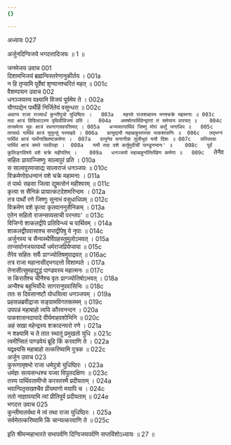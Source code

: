 ```yaml
---
{}

---
```



अध्यायः 027

अर्जुनदिग्विजये भगदत्तादिजयः ॥ 1 ॥
	
जनमेजय उवाच 	001  
दिशामभिजयं ब्रह्मन्विस्तरेणानुकीर्तय ।	001a  
न हि तृप्यामि पूर्वेषां शृण्वानश्चरितं महत् ॥	001c  
वैशम्पायन उवाच 	002  
धनञ्जयस्य वक्ष्यामि विजयं पूर्वमेव ते ।	002a  
यौगपद्येन पार्थैर्हि निर्जितेयं वसुन्धरा ॥	002c  
`अवाप्य राजा राज्यार्धं कुन्तीपुत्रो युधिष्ठिरः ।	003a  
महत्त्वे राजशब्दस्य मनश्चक्रे महामनाः ॥	003c  
तदा क्षात्रं विदित्वाऽस्य पृथिवीविजयं प्रति ।	004a  
अमर्षात्पार्थिवेन्द्राणां तं समेयाय वारयत् ॥	004c  
तत्समेत्य भुवः क्षात्रं रथनागाश्वपत्तिमत् ।	005a  
अभ्ययात्पार्थिवं जिष्णुं मोघं कर्तुं जनाधिप ॥	005c  
तत्पार्थः पार्थिवं क्षात्रं युयुत्सुं परमाहवे ।	006a  
प्रत्युद्ययौ महाबाहुस्तरसा पाकशासनिः ॥	006c  
तद्भग्नं पार्थिवं क्षात्रं पार्थेनाक्लिष्टकर्मणा ।	007a  
वायुनेव घनानीकं तूलीभूतं ययौ दिशः ॥	007c  
तज्जित्वा पार्थिवं क्षात्रं समरे परवीरहा ।	008a  
ययौ तदा वशे कर्तुमुदीचीं पाण्डुनन्दनः' ॥	008c  
पूर्वं कुलिङ्गविषये वशे चक्रे महीपतिम् ।	009a  
धनञ्जयो महाबाहुर्नातितीव्रेण कर्मणा ॥	009c  
`तेनैव सहितः प्रायाज्जिष्णुः साल्वपुरं प्रति ।	010a  
स साल्वपुरमासाद्य साल्वराजं धनञ्जयः ॥	010c  
विक्रमेणोग्रधन्वानं वशे चक्रे महामनाः ।	011a  
तं पार्थः सहसा जित्वा द्युमत्सेनं महीश्वरम् ॥	011c  
कृत्वा स सैनिकं प्रायात्कटदेशमरिन्दमः ।	012a  
तत्र पार्थो रणे जिष्णुः सुनाभं वसुधाधिपम् ॥	012c  
विक्रमेण वशे कृत्वा कृतवाननुसैनिकम् ।	013a  
एतेन सहितो राजन्सव्यसाची परन्तपः' ॥	013c  
विजिग्ये शाकलद्वीपे प्रतिविन्ध्यं च पार्थिवम् ।	014a  
शाकलद्वीपवासाश्च सप्तद्वीपेषु ये नृपाः ॥	014c  
अर्जुनस्य च सैन्यस्थैर्विग्रहस्तुमुलोऽभवत् ।	015a  
तान्सर्वानजयत्पार्थो धर्मराजप्रियेप्सया ॥	015c  
तैरेव सहितः सर्वैः प्राग्ज्योतिषमुपाद्रवत् ॥	016ac  
तत्र राजा महानासीद्भगदत्तो विशाम्पते ।	017a  
तेनासीत्सुमहद्युद्धं पाण्डवस्य महात्मनः ॥	017c  
स किरातैश्च चीनैश्च वृतः प्राग्ज्योतिषोऽभवत् ।	018a  
अन्यैश्च बहुभिर्योधैः सागरानुपवासिभिः ॥	018c  
ततः स दिवसानष्टौ योधयित्वा धनञ्जयम् ।	019a  
प्रहसन्नब्रवीद्राजा सङ्ग्रामविगतक्लमम् ॥	019c  
उपपन्नं महाबाहो त्वयि कौरवनन्दन ।	020a  
पाकशासनदायादे वीर्यमाहवशोभिनि ॥	020c  
अहं सखा महेन्द्रस्य शक्रादनवरो रणे ।	021a  
न शक्ष्यामि च ते तात स्थातुं प्रमुखतो युधि ॥	021c  
त्वमीप्सितं पाण्डवेयं ब्रूहि किं करवाणि ते ।	022a  
यद्वक्ष्यसि महाबाहो तत्करिष्यामि पुत्रक ॥	022c  
अर्जुन उवाच 	023  
कुरूणामृषभो राजा धर्मपुत्रो युधिष्ठिरः ।	023a  
धर्मज्ञः सत्यसन्धश्च यज्वा विपुलदक्षिणः ॥	023c  
तस्य पार्थिवतामीप्से करस्तस्मै प्रदीयताम् ।	024a  
भवान्पितृसखश्चैव प्रीयमाणो मयापि च ।	024c  
ततो नाज्ञापयामि त्वां प्रीतिपूर्वं प्रदीयताम् ॥	024e  
भगदत्त उवाच 	025  
कुन्तीमातर्यथा मे त्वं तथा राजा युधिष्ठिरः ।	025a  
सर्वमेतत्करिष्यामि किं चान्यत्करवाणि ते ॥ 	025c  

इति श्रीमन्महाभारते सभापर्वणि दिग्विजयपर्वणि सप्तविंशोऽध्यायः ॥ 27 ॥